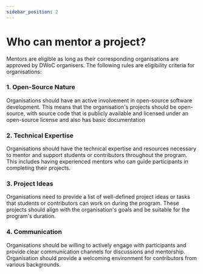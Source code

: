 ```yaml
---
sidebar_position: 2
---
```


# Who can mentor a project?

Mentors are eligible as long as their corresponding organisations are approved by DWoC organisers. The following rules are eligibility criteria for organisations:

### 1. Open-Source Nature
Organisations should have an active involvement in open-source software development. This means that the organisation's projects should be open-source, with source code that is publicly available and licensed under an open-source license and also has basic documentation

### 2. Technical Expertise
Organisations should have the technical expertise and resources necessary to mentor and support students or contributors throughout the program. This includes having experienced mentors who can guide participants in completing their projects.

### 3. Project Ideas
Organisations need to provide a list of well-defined project ideas or tasks that students or contributors can work on during the program. These projects should align with the organisation's goals and be suitable for the program's duration.

### 4. Communication
Organisations should be willing to actively engage with participants and provide clear communication channels for discussions and mentorship. Organisation should provide a welcoming environment for contributors from various backgrounds.


